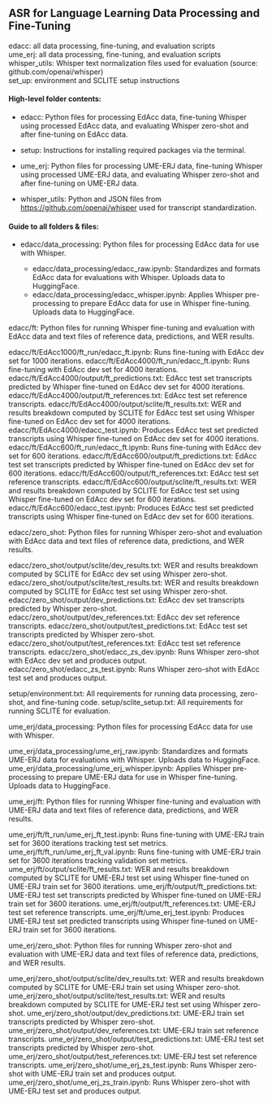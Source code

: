 ## ASR for Language Learning Data Processing and Fine-Tuning  

edacc: all data processing, fine-tuning, and evaluation scripts  
ume_erj: all data processing, fine-tuning, and evaluation scripts  
whisper_utils: Whisper text normalization files used for evaluation (source: github.com/openai/whisper)  
set_up: environment and SCLITE setup instructions 


#### High-level folder contents:

- edacc: Python files for processing EdAcc data, fine-tuning Whisper using processed EdAcc data, and evaluating Whisper zero-shot and after fine-tuning on EdAcc data.   

- setup: Instructions for installing required packages via the terminal.  

- ume_erj: Python files for processing UME-ERJ data, fine-tuning Whisper using processed UME-ERJ data, and evaluating Whisper zero-shot and after fine-tuning on UME-ERJ data.   

- whisper_utils: Python and JSON files from https://github.com/openai/whisper used for transcript standardization.

#### Guide to all folders & files:

- edacc/data_processing: Python files for processing EdAcc data for use with Whisper.  

  - edacc/data_processing/edacc_raw.ipynb: Standardizes and formats EdAcc data for evaluations with Whisper. Uploads data to HuggingFace.
  - edacc/data_processing/edacc_whisper.ipynb: Applies Whisper pre-processing to prepare EdAcc data for use in Whisper fine-tuning. Uploads data to HuggingFace.  

edacc/ft: Python files for running Whisper fine-tuning and evaluation with EdAcc data and text files of reference data, predictions, and WER results.

edacc/ft/EdAcc1000/ft_run/edacc_ft.ipynb: Runs fine-tuning with EdAcc dev set for 1000 iterations. 
edacc/ft/EdAcc4000/ft_run/edacc_ft.ipynb: Runs fine-tuning with EdAcc dev set for 4000 iterations. 
edacc/ft/EdAcc4000/output/ft_predictions.txt: EdAcc test set transcripts predicted by Whisper fine-tuned on EdAcc dev set for 4000 iterations.
edacc/ft/EdAcc4000/output/ft_references.txt: EdAcc test set reference transcripts.
edacc/ft/EdAcc4000/output/sclite/ft_results.txt: WER and results breakdown computed by SCLITE for EdAcc test set using Whisper fine-tuned on EdAcc dev set for 4000 iterations.
edacc/ft/EdAcc4000/edacc_test.ipynb: Produces EdAcc test set predicted transcripts using Whisper fine-tuned on EdAcc dev set for 4000 iterations.
edacc/ft/EdAcc600/ft_run/edacc_ft.ipynb: Runs fine-tuning with EdAcc dev set for 600 iterations. 
edacc/ft/EdAcc600/output/ft_predictions.txt: EdAcc test set transcripts predicted by Whisper fine-tuned on EdAcc dev set for 600 iterations.
edacc/ft/EdAcc600/output/ft_references.txt: EdAcc test set reference transcripts.
edacc/ft/EdAcc600/output/sclite/ft_results.txt: WER and results breakdown computed by SCLITE for EdAcc test set using Whisper fine-tuned on EdAcc dev set for 600 iterations.
edacc/ft/EdAcc600/edacc_test.ipynb: Produces EdAcc test set predicted transcripts using Whisper fine-tuned on EdAcc dev set for 600 iterations.

edacc/zero_shot: Python files for running Whisper zero-shot and evaluation with EdAcc data and text files of reference data, predictions, and WER results.

edacc/zero_shot/output/sclite/dev_results.txt: WER and results breakdown computed by SCLITE for EdAcc dev set using Whisper zero-shot.
edacc/zero_shot/output/sclite/test_results.txt: WER and results breakdown computed by SCLITE for EdAcc test set using Whisper zero-shot.
edacc/zero_shot/output/dev_predictions.txt: EdAcc dev set transcripts predicted by Whisper zero-shot.
edacc/zero_shot/output/dev_references.txt: EdAcc dev set reference transcripts.
edacc/zero_shot/output/test_predictions.txt: EdAcc test set transcripts predicted by Whisper zero-shot.
edacc/zero_shot/output/test_references.txt: EdAcc test set reference transcripts.
edacc/zero_shot/edacc_zs_dev.ipynb: Runs Whisper zero-shot with EdAcc dev set and produces output. 
edacc/zero_shot/edacc_zs_test.ipynb: Runs Whisper zero-shot with EdAcc test set and produces output. 

setup/environment.txt: All requirements for running data processing, zero-shot, and fine-tuning code.
setup/sclite_setup.txt: All requirements for running SCLITE for evaluation. 

ume_erj/data_processing: Python files for processing EdAcc data for use with Whisper.

ume_erj/data_processing/ume_erj_raw.ipynb: Standardizes and formats UME-ERJ data for evaluations with Whisper. Uploads data to HuggingFace.
ume_erj/data_processing/ume_erj_whisper.ipynb: Applies Whisper pre-processing to prepare UME-ERJ data for use in Whisper fine-tuning. Uploads data to HuggingFace.

ume_erj/ft: Python files for running Whisper fine-tuning and evaluation with UME-ERJ data and text files of reference data, predictions, and WER results.

ume_erj/ft/ft_run/ume_erj_ft_test.ipynb: Runs fine-tuning with UME-ERJ train set for 3600 iterations tracking test set metrics. 
ume_erj/ft/ft_run/ume_erj_ft_val.ipynb:  Runs fine-tuning with UME-ERJ train set for 3600 iterations tracking validation set metrics. 
ume_erj/ft/output/sclite/ft_results.txt: WER and results breakdown computed by SCLITE for UME-ERJ test set using Whisper fine-tuned on UME-ERJ train set for 3600 iterations.
ume_erj/ft/output/ft_predictions.txt: UME-ERJ test set transcripts predicted by Whisper fine-tuned on UME-ERJ train set for 3600 iterations.
ume_erj/ft/output/ft_references.txt: UME-ERJ test set reference transcripts.
ume_erj/ft/ume_erj_test.ipynb: Produces UME-ERJ test set predicted transcripts using Whisper fine-tuned on UME-ERJ train set for 3600 iterations.

ume_erj/zero_shot: Python files for running Whisper zero-shot and evaluation with UME-ERJ data and text files of reference data, predictions, and WER results.

ume_erj/zero_shot/output/sclite/dev_results.txt: WER and results breakdown computed by SCLITE for UME-ERJ train set using Whisper zero-shot.
ume_erj/zero_shot/output/sclite/test_results.txt: WER and results breakdown computed by SCLITE for UME-ERJ test set using Whisper zero-shot.
ume_erj/zero_shot/output/dev_predictions.txt: UME-ERJ train set transcripts predicted by Whisper zero-shot.
ume_erj/zero_shot/output/dev_references.txt: UME-ERJ train set reference transcripts.
ume_erj/zero_shot/output/test_predictions.txt: UME-ERJ test set transcripts predicted by Whisper zero-shot.
ume_erj/zero_shot/output/test_references.txt: UME-ERJ test set reference transcripts.
ume_erj/zero_shot/ume_erj_zs_test.ipynb: Runs Whisper zero-shot with UME-ERJ train set and produces output. 
ume_erj/zero_shot/ume_erj_zs_train.ipynb: Runs Whisper zero-shot with UME-ERJ test set and produces output. 
